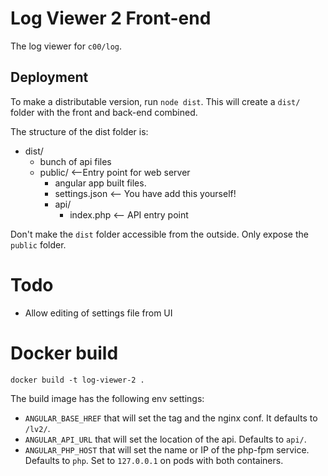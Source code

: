 # Log Viewer 2 Front-end

The log viewer for `c00/log`.

## Deployment
To make a distributable version, run `node dist`. This will create a `dist/` folder with the front and back-end combined.

The structure of the dist folder is:

- dist/
  - bunch of api files
  - public/     <--Entry point for web server
    - angular app built files.
    - settings.json <-- You have add this yourself!
    - api/
      - index.php    <-- API entry point

Don't make the `dist` folder accessible from the outside. Only expose the `public` folder.

# Todo
- Allow editing of settings file from UI

# Docker build

```
docker build -t log-viewer-2 .
```

The build image has the following env settings: 

- `ANGULAR_BASE_HREF` that will set the <base href=""> tag and the nginx conf. It defaults to `/lv2/`.
- `ANGULAR_API_URL` that will set the location of the api. Defaults to `api/`.
- `ANGULAR_PHP_HOST` that will set the name or IP of the php-fpm service. Defaults to `php`. Set to `127.0.0.1` on pods with both containers.